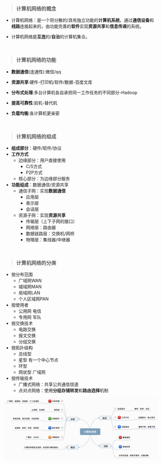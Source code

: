 > ### 计算机网络的概念

- 计算机网络：是一个将分散的/具有独立功能的**计算机系统**，通过**通信设备**和**线路**连接起来的，由功能完善的**软件**实现**资源共享**和**信息传递**的系统。

- 计算机网络是**互连**的/**自治**的计算机集合。

<br>

> ### 计算机网络的功能

- **数据通信**(连通性):微信/qq

- **资源共享**:硬件-打印机/软件/数据-百度文库

- **分布式处理**:多台计算机各自承担同一工作任务的不同部分-Hadoop

- **提高可靠性**:宕机-替代机

- **负载均衡**:各计算机更亲密


<br>

> ### 计算机网络的组成

- **组成部分**：硬件/软件/协议
- **工作方式**
  - 边缘部分：用户直接使用
    - C/S方式
    - P2P方式
  - 核心部分：为边缘部分服务
- **功能组成**：数据通信/资源共享
  - 通信子网：实现**数据通信**
    - 应用层
    - 表示层
    - 会话层
  - 资源子网：实现**资源共享**
    - 传输层（上下子网的接口）
    - 网络层：路由器
    - 数据链路层：交换机/网桥
    - 物理层：集线器/中继器

<br>

> ### 计算机网络的分类

- 按分布范围
  - 广域网WAN
  - 城域网MAN
  - 局域网LAN
  - 个人区域网PAN
- 按使用者
  - 公用网 电信
  - 专用网 军队 
- 按交换技术
  - 电路交换
  - 报文交换
  - 分组交换
- 按拓扑结构
  - 总线型
  - 星型 有一个中心节点
  - 环型
  - 网状型 广域网
- 按传输技术
  - 广播式网络：共享公共通信信道
  - 点对点网络：使用**分组存储转发**和**路由选择**机制

![image](1.png)





